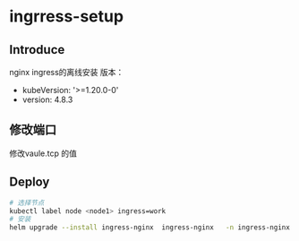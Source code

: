 # ingrress-setup
## Introduce
nginx ingress的离线安装
版本：
- kubeVersion: '>=1.20.0-0'
- version: 4.8.3
## 修改端口
修改vaule.tcp 的值
## Deploy
````bash
# 选择节点
kubectl label node <node1> ingress=work
# 安装
helm upgrade --install ingress-nginx  ingress-nginx   -n ingress-nginx --create-namespace
````
